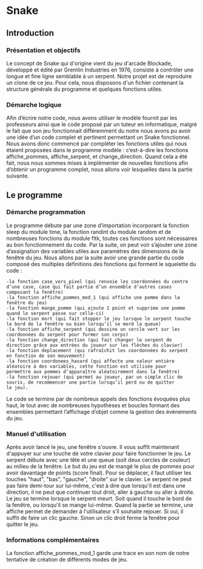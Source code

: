 # Snake #

## Introduction ##

### Présentation et objectifs ###

Le concept de Snake qui d'origine vient du jeu d'arcade Blockade, développé et édité par Gremlin Industries en 1976, consiste à contrôler une longue et fine ligne semblable à un serpent. Notre projet est de reproduire un clone de ce jeu. Pour cela, nous disposons d'un fichier contenant la structure générale du programme et quelques fonctions utiles.

### Démarche logique ### 

Afin d’écrire notre code, nous avons utiliser le modèle fournit par les professeurs ainsi que le code proposé par un tuteur en informatique, malgré le fait que son jeu fonctionnait différemment du notre nous avons pu avoir une idée d’un code complet et pertinent permettant un Snake fonctionnel.
Nous avons donc commencé par compléter les fonctions utiles qui nous étaient proposées dans le programme modèle : c’est-à-dire les fonctions affiche_pommes, affiche_serpent, et change_direction.
Quand cela a été fait, nous nous sommes mises à implémenter de nouvelles fonctions afin d’obtenir un programme complet, nous allons voir lesquelles dans la partie suivante.

## Le programme ## 

### Démarche programmation ###

Le programme débute par une zone d’importation incorporant la fonction sleep du module time, la fonction randint du module random et de nombreuses fonctions du module fltk, toutes ces fonctions sont nécessaires au bon fonctionnement du code. Par la suite, on peut voir s’ajouter une zone d’assignation des variables utiles aux paramètres des dimensions de la fenêtre du jeu.
Nous allons par la suite avoir une grande partie du code composé des multiples définitions des fonctions qui forment le squelette du code :

    -la fonction case_vers_pixel (qui renvoie les coordonnées du centre 
    d’une case, case qui fait partie d’un ensemble d’autres cases 
    composant la fenêtre)
    -la fonction affiche_pommes_mod_1 (qui affiche une pomme dans la
    fenêtre du jeu)
    -la fonction mange_pomme (qui ajoute 1 point et supprime une pomme 
    quand le serpent passe sur celle-ci)
    -la fonction mort (qui fait stopper le jeu lorsque le serpent touche 
    le bord de la fenêtre ou bien lorsqu’il se mord la queue)
    -la fonction affiche_serpent (qui dessine un cercle vert sur les 
    coordonnées du serpent pour former son corps)
    -la fonction change_direction (qui fait changer le serpent de 
    direction grâce aux entrées du joueur sur les flèches du clavier)
    -la fonction deplacement (qui rafraîchit les coordonnées du serpent 
    en fonction de son mouvement)
    -la fonction coordonees_hasard (qui affecte une valeur entière
    aléatoire à des variables, cette fonction est utilisée pour 
    permettre aux pommes d’apparaître aléatoirement dans la fenêtre)
    -la fonction rejouer (qui permet au joueur, par un simple clic de
    souris, de recommencer une partie lorsqu’il perd ou de quitter 
    le jeu).

Le code se termine par de nombreux appels des fonctions évoquées plus haut, le tout avec de nombreuses hypothèses et boucles formant des ensembles permettant l’affichage d’objet comme la gestion des évènements du jeu.

### Manuel d'utilisation ###

Après avoir lancé le jeu, une fenêtre s'ouvre.
Il vous suffit maintenant d'appuyer sur une touche de votre clavier pour faire fonctionner le jeu.
Le serpent débute avec une tête et une queue (soit deux cercles de couleur) au milieu de la fenêtre.
Le but du jeu est de mangé le plus de pommes pour avoir davantage de points (score final).
Pour se déplacer, il faut utiliser les touches "haut", "bas", "gauche", "droite" sur le clavier.
Le serpent ne peut pas faire demi-tour sur lui-même, c'est à dire que lorsqu'il est dans une direction, il ne peut que continuer tout droit, aller à gauche ou aller à droite.
Le jeu se termine lorsque le serpent meurt. Soit quand il touche le bord de la fenêtre, ou lorsqu'il se mange lui-même.
Quand la partie se termine, une affiche permet de demander à l'utilisateur s’il souhaite rejouer. Si oui, il suffit de faire un clic gauche. Sinon un clic droit ferme la fenêtre pour quitter le jeu.

### Informations complémentaires ###

La fonction affiche_pommes_mod_1 garde une trace en son nom de notre tentative de création de différents modes de jeu.
